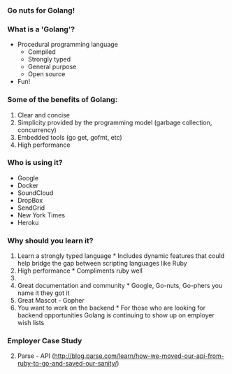 ### Go nuts for Golang!
<!--
* Go is a general-purpose language and can be used for anything, but we think it's a great choice to build an API to power your mobile app, to break out a part of an existing app to take advantage of the performance and scalability benefits, or to build a cross-platform command-line tool to distribute to end users.

* Go, or Golang, is a compiled, strongly typed, modern, general-purpose language created by Google. Google stated their goal for creating Go was to answer some of the problems they were seeing in the developing software infrastructure at Google. Go is fully open source but its managers follow a specific set of principles when deciding what is and what is not included in the language going forward. -->

### What is a 'Golang'?
* Procedural programming language
  * Compiled
  * Strongly typed
  * General purpose
  * Open source
* Fun!

### Some of the benefits of Golang:
 1. Clear and concise
 2. Simplicity provided by the programming model (garbage collection, concurrency)
 3. Embedded tools (go get, gofmt, etc)
 4. High performance

### Who is using it?
 * Google
 * Docker
 * SoundCloud
 * DropBox
 * SendGrid
 * New York Times
 * Heroku

### Why should you learn it?
  1. Learn a strongly typed language
    * Includes dynamic features that could help bridge the gap between scripting languages like Ruby
  2. High performance
    * Compliments ruby well
  3.
  3. Great documentation and community
    * Google, Go-nuts, Go-phers you name it they got it
  4. Great Mascot - Gopher
  5. You want to work on the backend
    * For those who are looking for backend opportunities Golang is continuing to show up on employer wish lists

### Employer Case Study
  2. Parse - API (http://blog.parse.com/learn/how-we-moved-our-api-from-ruby-to-go-and-saved-our-sanity/)

